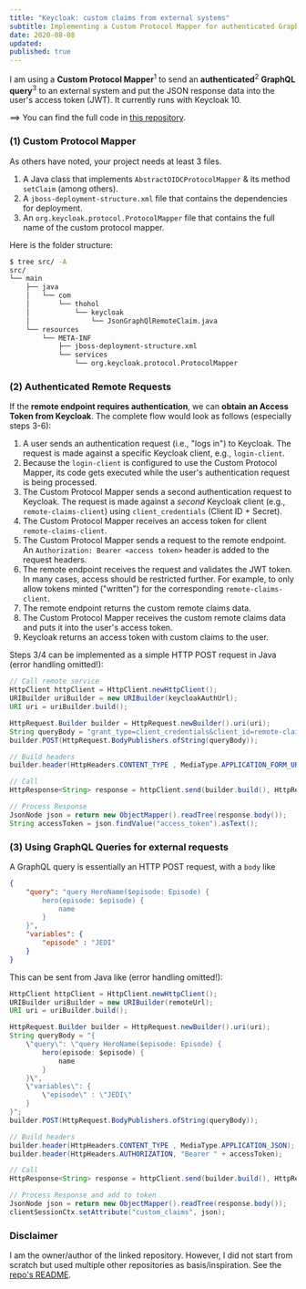 ```yaml
---
title: "Keycloak: custom claims from external systems"
subtitle: Implementing a Custom Protocol Mapper for authenticated GraphQL queriesq
date: 2020-08-08
updated:
published: true
---
```


I am using a **Custom Protocol Mapper**<sup>1</sup> to send an **authenticated**<sup>2</sup> **GraphQL query**<sup>3</sup> to an external system and put the JSON response data into the user's access token (JWT). It currently runs with Keycloak 10.

==> You can find the full code in [this repository][1].

### (1) Custom Protocol Mapper
As others have noted, your project needs at least 3 files.

1. A Java class that implements `AbstractOIDCProtocolMapper` & its method `setClaim` (among others).
1. A `jboss-deployment-structure.xml` file that contains the dependencies for deployment.
1. An `org.keycloak.protocol.ProtocolMapper` file that contains the full name of the custom protocol mapper.

Here is the folder structure:
```bash
$ tree src/ -A
src/
└── main
    ├── java
    │   └── com
    │       └── thohol
    │           └── keycloak
    │               └── JsonGraphQlRemoteClaim.java
    └── resources
        └── META-INF
            ├── jboss-deployment-structure.xml
            └── services
                └── org.keycloak.protocol.ProtocolMapper

```

### (2) Authenticated Remote Requests

If the **remote endpoint requires authentication**, we can **obtain an Access Token from Keycloak**. The complete flow would look as follows (especially steps 3-6):

1. A user sends an authentication request (i.e., "logs in") to Keycloak. The request is made against a specific Keycloak client, e.g., `login-client`.
2. Because the `login-client` is configured to use the Custom Protocol Mapper, its code gets executed while the user's authentication request is being processed.
3. The Custom Protocol Mapper sends a second authentication request to Keycloak. The request is made against a *second* Keycloak client (e.g., `remote-claims-client`) using `client_credentials` (Client ID + Secret).
4. The Custom Protocol Mapper receives an access token for client `remote-claims-client`.
5. The Custom Protocol Mapper sends a request to the remote endpoint. An `Authorization: Bearer <access token>` header is added to the request headers.
6. The remote endpoint receives the request and validates the JWT token. In many cases, access should be restricted further. For example, to only allow tokens minted ("written") for the corresponding `remote-claims-client`.
7. The remote endpoint returns the custom remote claims data.
8. The Custom Protocol Mapper receives the custom remote claims data and puts it into the user's access token.
9. Keycloak returns an access token with custom claims to the user.


Steps 3/4 can be implemented as a simple HTTP POST request in Java (error handling omitted!):
```java
// Call remote service
HttpClient httpClient = HttpClient.newHttpClient();
URIBuilder uriBuilder = new URIBuilder(keycloakAuthUrl);
URI uri = uriBuilder.build();

HttpRequest.Builder builder = HttpRequest.newBuilder().uri(uri);
String queryBody = "grant_type=client_credentials&client_id=remote-claims-client&client_secret=dfebc62a-e8d7-4ab3-9196-258ddb5684ab";
builder.POST(HttpRequest.BodyPublishers.ofString(queryBody));

// Build headers
builder.header(HttpHeaders.CONTENT_TYPE , MediaType.APPLICATION_FORM_URLENCODED);

// Call
HttpResponse<String> response = httpClient.send(builder.build(), HttpResponse.BodyHandlers.ofString());

// Process Response
JsonNode json = return new ObjectMapper().readTree(response.body());
String accessToken = json.findValue("access_token").asText();
```

### (3) Using GraphQL Queries for external requests

A GraphQL query is essentially an HTTP POST request, with a `body` like
```json
{
    "query": "query HeroName($episode: Episode) {
        hero(episode: $episode) {
            name
        }
    }",
    "variables": {
        "episode" : "JEDI"
    }
}
```

This can be sent from Java like (error handling omitted!):
```java
HttpClient httpClient = HttpClient.newHttpClient();
URIBuilder uriBuilder = new URIBuilder(remoteUrl);
URI uri = uriBuilder.build();

HttpRequest.Builder builder = HttpRequest.newBuilder().uri(uri);
String queryBody = "{
    \"query\": \"query HeroName($episode: Episode) {
        hero(episode: $episode) {
            name
        }
    }\",
    \"variables\": {
        \"episode\" : \"JEDI\"
    }
}";
builder.POST(HttpRequest.BodyPublishers.ofString(queryBody));

// Build headers
builder.header(HttpHeaders.CONTENT_TYPE , MediaType.APPLICATION_JSON);
builder.header(HttpHeaders.AUTHORIZATION, "Bearer " + accessToken);

// Call
HttpResponse<String> response = httpClient.send(builder.build(), HttpResponse.BodyHandlers.ofString());

// Process Response and add to token
JsonNode json = return new ObjectMapper().readTree(response.body());
clientSessionCtx.setAttribute("custom_claims", json);
```


### Disclaimer
I am the owner/author of the linked repository. However, I did not start from scratch but used multiple other repositories as basis/inspiration. See the [repo's README][2].


  [1]: https://github.com/tholst/keycloak-json-graphql-remote-claim
  [2]: https://github.com/tholst/keycloak-json-graphql-remote-claim/blob/master/README.md